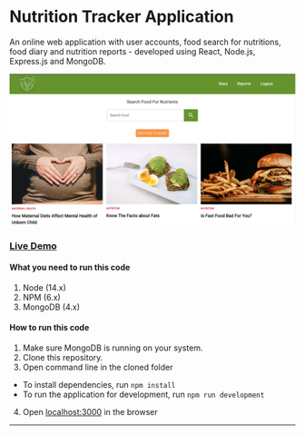 # Nutrition Tracker Application

An online web application with user accounts, food search for nutritions, food diary and nutrition reports - developed using React, Node.js, Express.js and MongoDB.

![NutrientTracker](./client/public/images/nutrient-tracker.png)

### [Live Demo](https://nutrient--tracker.herokuapp.com/) 

#### What you need to run this code
1. Node (14.x)
2. NPM (6.x)
3. MongoDB (4.x)

####  How to run this code
1. Make sure MongoDB is running on your system.
2. Clone this repository.
3. Open command line in the cloned folder
  - To install dependencies, run ``` npm install ```
  - To run the application for development, run ``` npm run development ```
4. Open [localhost:3000](http://localhost:3000/) in the browser
---
